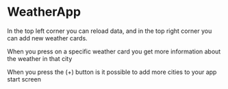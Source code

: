 # WeatherApp
In the top left corner you can reload data, and in the top right corner you can add new weather cards.
 
When you press on a specific weather card you get more information about the weather in that city
 
When you press the (+) button is it possible to add more cities to your app start screen
 
